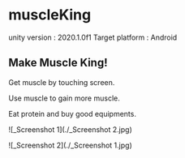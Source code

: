 # muscleKing

unity version : 2020.1.0f1
Target platform : Android





## Make Muscle King!

Get muscle by touching screen.

Use muscle to gain more muscle.

Eat protein and buy good equipments.



![_Screenshot 1](./_Screenshot 2.jpg)

![_Screenshot 2](./_Screenshot 1.jpg)